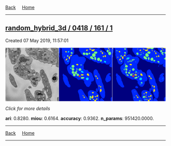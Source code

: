 
[Back](..)&nbsp;&nbsp;&nbsp;&nbsp;&nbsp;[Home](https://leapmanlab.github.io/snapshots)

---

<div class="summary"><a href="1"><h2>random_hybrid_3d / 0418 / 161 / 1</h2></a><p>Created 07 May 2019, 11:57:01
</p><a href="1"><img src="1/media/summary.png" align="center"></a><p>
<i>Click for more details</i>
</p></div>

**ari**: 0.8280. **miou**: 0.6164. **accuracy**: 0.9362. **n_params**: 951420.0000. 

---

[Back](..)&nbsp;&nbsp;&nbsp;&nbsp;&nbsp;[Home](https://leapmanlab.github.io/snapshots)

---